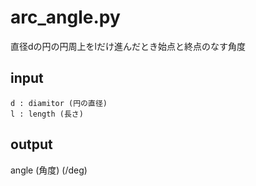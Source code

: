 # arc_angle.py

直径dの円の円周上をlだけ進んだとき始点と終点のなす角度

## input

```
d : diamitor (円の直径)
l : length (長さ)
```

## output

angle (角度) (/deg)

